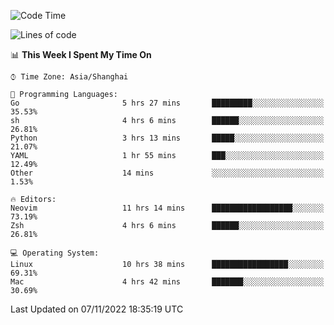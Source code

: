 <!--START_SECTION:waka-->
![Code Time](http://img.shields.io/badge/Code%20Time-962%20hrs%2032%20mins-blue)

![Lines of code](https://img.shields.io/badge/From%20Hello%20World%20I%27ve%20Written-24%20Thousand%20lines%20of%20code-blue)

📊 **This Week I Spent My Time On** 

```text
⌚︎ Time Zone: Asia/Shanghai

💬 Programming Languages: 
Go                       5 hrs 27 mins       █████████░░░░░░░░░░░░░░░░   35.53% 
sh                       4 hrs 6 mins        ██████░░░░░░░░░░░░░░░░░░░   26.81% 
Python                   3 hrs 13 mins       █████░░░░░░░░░░░░░░░░░░░░   21.07% 
YAML                     1 hr 55 mins        ███░░░░░░░░░░░░░░░░░░░░░░   12.49% 
Other                    14 mins             ░░░░░░░░░░░░░░░░░░░░░░░░░   1.53%

🔥 Editors: 
Neovim                   11 hrs 14 mins      ██████████████████░░░░░░░   73.19% 
Zsh                      4 hrs 6 mins        ██████░░░░░░░░░░░░░░░░░░░   26.81%

💻 Operating System: 
Linux                    10 hrs 38 mins      █████████████████░░░░░░░░   69.31% 
Mac                      4 hrs 42 mins       ███████░░░░░░░░░░░░░░░░░░   30.69%

```


 Last Updated on 07/11/2022 18:35:19 UTC
<!--END_SECTION:waka-->
